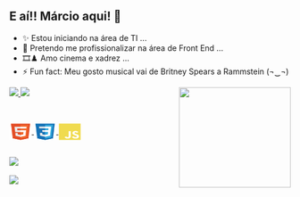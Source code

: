 ## E aí!! Márcio aqui! 👋


- ✨ Estou iniciando na área de TI ...
- 👀 Pretendo me profissionalizar na área de Front End ...
- 🎞♟ Amo cinema e xadrez ... 
- ⚡ Fun fact: Meu gosto musical vai de Britney Spears a Rammstein (¬‿¬)
<img align="right" width="200" height="180" src="https://c.tenor.com/uoeOddR9Sb0AAAAC/kung-fu-oh-yeah.gif">

<div align="left">
  <a href="https://github.com/MarcioGsp1">
  <img height="180em" src="https://github-readme-stats.vercel.app/api?username=MarcioGsp1&show_icons=true&theme=cobalt&include_all_commits=true&count_private=true&cache_seconds=1800"/>
  <img height="130em" src="https://github-readme-stats.vercel.app/api/top-langs/?username=MarcioGsp1&layout=compact&langs_count=7&theme=cobalt&cache_seconds=1800"/>
 

  
 ##

  <br><img align="center" alt="Marcio-HTML" height="30" width="40" src="https://raw.githubusercontent.com/devicons/devicon/master/icons/html5/html5-original.svg">
  <img align="center" alt="Marcio-CSS" height="30" width="40" src="https://raw.githubusercontent.com/devicons/devicon/master/icons/css3/css3-original.svg">
  <img align="center" alt="Marcio-Js" height="30" width="40" src="https://raw.githubusercontent.com/devicons/devicon/master/icons/javascript/javascript-plain.svg">
  
  
##
  <div>
 
  <a href="https://www.instagram.com/_marcio_gs/" target="_blank"><img src="https://img.shields.io/badge/-Instagram-%23E4405F?style=for-the-badge&logo=instagram&logoColor=white" target="_blank"></a>

  <a href="https://www.linkedin.com/in/márcio-silva-4730751ba/" target="_blank"><img src="https://img.shields.io/badge/-LinkedIn-%230077B5?style=for-the-badge&logo=linkedin&logoColor=white" target="_blank"></a> 
 </div>
  
 
 ##
